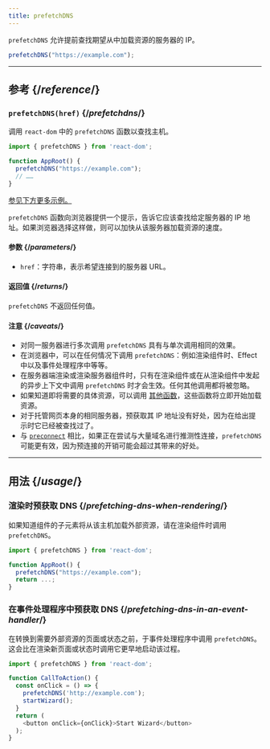 ```yaml
---
title: prefetchDNS
---
```



<Intro>

`prefetchDNS` 允许提前查找期望从中加载资源的服务器的 IP。

```js
prefetchDNS("https://example.com");
```

</Intro>

<InlineToc />

---

## 参考 {/*reference*/}

### `prefetchDNS(href)` {/*prefetchdns*/}

调用 `react-dom` 中的 `prefetchDNS` 函数以查找主机。

```js
import { prefetchDNS } from 'react-dom';

function AppRoot() {
  prefetchDNS("https://example.com");
  // ……
}

```

[参见下方更多示例。](#usage)

`prefetchDNS` 函数向浏览器提供一个提示，告诉它应该查找给定服务器的 IP 地址。如果浏览器选择这样做，则可以加快从该服务器加载资源的速度。

#### 参数 {/*parameters*/}

* `href`：字符串，表示希望连接到的服务器 URL。

#### 返回值 {/*returns*/}

`prefetchDNS` 不返回任何值。

#### 注意 {/*caveats*/}

* 对同一服务器进行多次调用 `prefetchDNS` 具有与单次调用相同的效果。
* 在浏览器中，可以在任何情况下调用 `prefetchDNS`：例如渲染组件时、Effect 中以及事件处理程序中等等。
* 在服务器端渲染或渲染服务器组件时，只有在渲染组件或在从渲染组件中发起的异步上下文中调用 `prefetchDNS` 时才会生效。任何其他调用都将被忽略。
* 如果知道即将需要的具体资源，可以调用 [其他函数](/reference/react-dom/#resource-preloading-apis)，这些函数将立即开始加载资源。
* 对于托管网页本身的相同服务器，预获取其 IP 地址没有好处，因为在给出提示时它已经被查找过了。
* 与 [`preconnect`](/reference/react-dom/preconnect) 相比，如果正在尝试与大量域名进行推测性连接，`prefetchDNS` 可能更有效，因为预连接的开销可能会超过其带来的好处。

---

## 用法 {/*usage*/}

### 渲染时预获取 DNS {/*prefetching-dns-when-rendering*/}

如果知道组件的子元素将从该主机加载外部资源，请在渲染组件时调用 `prefetchDNS`。

```js
import { prefetchDNS } from 'react-dom';

function AppRoot() {
  prefetchDNS("https://example.com");
  return ...;
}
```

### 在事件处理程序中预获取 DNS {/*prefetching-dns-in-an-event-handler*/}

在转换到需要外部资源的页面或状态之前，于事件处理程序中调用 `prefetchDNS`。这会比在渲染新页面或状态时调用它更早地启动该过程。

```js
import { prefetchDNS } from 'react-dom';

function CallToAction() {
  const onClick = () => {
    prefetchDNS('http://example.com');
    startWizard();
  }
  return (
    <button onClick={onClick}>Start Wizard</button>
  );
}
```
